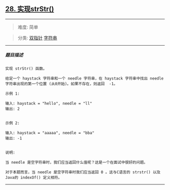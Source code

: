## [28. 实现strStr()](https://leetcode-cn.com/problems/implement-strstr/)

---

> 难度: 简单

> 分类:  [双指针](https://leetcode-cn.com/tag/two-pointers/)  [字符串](https://leetcode-cn.com/tag/string/) 

---

##### 题目描述

```
实现 strStr() 函数。

给定一个 haystack 字符串和一个 needle 字符串，在 haystack 字符串中找出 needle 字符串出现的第一个位置 (从0开始)。如果不存在，则返回  -1。

示例 1:

输入: haystack = "hello", needle = "ll"
输出: 2


示例 2:

输入: haystack = "aaaaa", needle = "bba"
输出: -1


说明:

当 needle 是空字符串时，我们应当返回什么值呢？这是一个在面试中很好的问题。

对于本题而言，当 needle 是空字符串时我们应当返回 0 。这与C语言的 strstr() 以及 Java的 indexOf() 定义相符。

```

---
